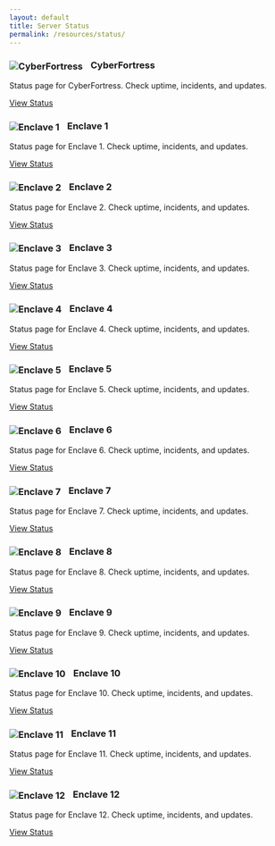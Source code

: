 ```yaml
---
layout: default
title: Server Status
permalink: /resources/status/
---
```


<div class="grid cols-2">
    <div class="card">
        <h3>
            <img src="https://img.icons8.com/ios-filled/40/7cc5ff/chat.png" alt="CyberFortress" style="vertical-align:middle;margin-right:10px;">
            CyberFortress
        </h3>
        <p>Status page for CyberFortress. Check uptime, incidents, and updates.</p>
        <a class="btn" href="https://uptime.aws.thecyberexercise.com/status/cyberfortress">View Status</a>
    </div>
    <div class="card">
        <h3>
            <img src="https://img.icons8.com/ios-filled/40/50c878/graph.png" alt="Enclave 1" style="vertical-align:middle;margin-right:10px;">
            Enclave 1
        </h3>
        <p>Status page for Enclave 1. Check uptime, incidents, and updates.</p>
        <a class="btn" href="https://uptime.aws.thecyberexercise.com/status/enclave-1">View Status</a>
    </div>
    <div class="card">
        <h3>
            <img src="https://img.icons8.com/ios-filled/40/7cc5ff/network.png" alt="Enclave 2" style="vertical-align:middle;margin-right:10px;">
            Enclave 2
        </h3>
        <p>Status page for Enclave 2. Check uptime, incidents, and updates.</p>
        <a class="btn" href="https://uptime.aws.thecyberexercise.com/status/enclave-2">View Status</a>
    </div>
    <div class="card">
        <h3>
            <img src="https://img.icons8.com/ios-filled/40/50c878/lock-2.png" alt="Enclave 3" style="vertical-align:middle;margin-right:10px;">
            Enclave 3
        </h3>
        <p>Status page for Enclave 3. Check uptime, incidents, and updates.</p>
        <a class="btn" href="https://uptime.aws.thecyberexercise.com/status/enclave-3">View Status</a>
    </div>
    <div class="card">
        <h3>
            <img src="https://img.icons8.com/ios-filled/40/7cc5ff/server.png" alt="Enclave 4" style="vertical-align:middle;margin-right:10px;">
            Enclave 4
        </h3>
        <p>Status page for Enclave 4. Check uptime, incidents, and updates.</p>
        <a class="btn" href="https://uptime.aws.thecyberexercise.com/status/enclave-4">View Status</a>
    </div>
    <div class="card">
        <h3>
            <img src="https://img.icons8.com/ios-filled/40/50c878/database.png" alt="Enclave 5" style="vertical-align:middle;margin-right:10px;">
            Enclave 5
        </h3>
        <p>Status page for Enclave 5. Check uptime, incidents, and updates.</p>
        <a class="btn" href="https://uptime.aws.thecyberexercise.com/status/enclave-5">View Status</a>
    </div>
    <div class="card">
        <h3>
            <img src="https://img.icons8.com/ios-filled/40/7cc5ff/cloud.png" alt="Enclave 6" style="vertical-align:middle;margin-right:10px;">
            Enclave 6
        </h3>
        <p>Status page for Enclave 6. Check uptime, incidents, and updates.</p>
        <a class="btn" href="https://uptime.aws.thecyberexercise.com/status/enclave-6">View Status</a>
    </div>
    <div class="card">
        <h3>
            <img src="https://img.icons8.com/ios-filled/40/50c878/firewall.png" alt="Enclave 7" style="vertical-align:middle;margin-right:10px;">
            Enclave 7
        </h3>
        <p>Status page for Enclave 7. Check uptime, incidents, and updates.</p>
        <a class="btn" href="https://uptime.aws.thecyberexercise.com/status/enclave-7">View Status</a>
    </div>
    <div class="card">
        <h3>
            <img src="https://img.icons8.com/ios-filled/40/7cc5ff/monitor.png" alt="Enclave 8" style="vertical-align:middle;margin-right:10px;">
            Enclave 8
        </h3>
        <p>Status page for Enclave 8. Check uptime, incidents, and updates.</p>
        <a class="btn" href="https://uptime.aws.thecyberexercise.com/status/enclave-8">View Status</a>
    </div>
    <div class="card">
        <h3>
            <img src="https://img.icons8.com/ios-filled/40/50c878/settings.png" alt="Enclave 9" style="vertical-align:middle;margin-right:10px;">
            Enclave 9
        </h3>
        <p>Status page for Enclave 9. Check uptime, incidents, and updates.</p>
        <a class="btn" href="https://uptime.aws.thecyberexercise.com/status/enclave-9">View Status</a>
    </div>
    <div class="card">
        <h3>
            <img src="https://img.icons8.com/ios-filled/40/7cc5ff/api.png" alt="Enclave 10" style="vertical-align:middle;margin-right:10px;">
            Enclave 10
        </h3>
        <p>Status page for Enclave 10. Check uptime, incidents, and updates.</p>
        <a class="btn" href="https://uptime.aws.thecyberexercise.com/status/enclave-10">View Status</a>
    </div>
    <div class="card">
        <h3>
            <img src="https://img.icons8.com/ios-filled/40/50c878/web.png" alt="Enclave 11" style="vertical-align:middle;margin-right:10px;">
            Enclave 11
        </h3>
        <p>Status page for Enclave 11. Check uptime, incidents, and updates.</p>
        <a class="btn" href="https://uptime.aws.thecyberexercise.com/status/enclave-11">View Status</a>
    </div>
    <div class="card">
        <h3>
            <img src="https://img.icons8.com/ios-filled/40/7cc5ff/bug.png" alt="Enclave 12" style="vertical-align:middle;margin-right:10px;">
            Enclave 12
        </h3>
        <p>Status page for Enclave 12. Check uptime, incidents, and updates.</p>
        <a class="btn" href="https://uptime.aws.thecyberexercise.com/status/enclave-12">View Status</a>
    </div>
</div>
